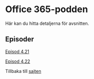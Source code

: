 # Office 365-podden

Här kan du hitta detaljerna för avsnitten.

## Episoder

[Episod 4.21](/podd/S04E21.html)

[Episod 4.22](/podd/S04E22.html)

Tillbaka till [sajten][def]

[def]: index.md
